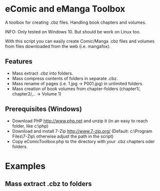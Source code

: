 # eComic and eManga Toolbox
A toolbox for creating .cbz files. Handling book chapters and volumes.

INFO: Only tested on Windows 10. But should be work on Linux too.

With this script you can easily create Comic/Manga .cbz files and volumes from files downloaded from the web (i.e. mangafox).

## Features
- Mass extract .cbz into folders.
- Mass compress contents of folders in separate .cbz.
- Mass rename of pages (i.e. 1.jpg -> P001.jpg) in unlimited folders.
- Mass creation of book volumes from chapter-folders (chapter1/, chapter2/,.. -> Volume 1)

## Prerequisites (Windows)
- Download PHP http://www.php.net and unzip it (in an easy to reach folder, like c:\php)
- Download and install 7-Zip http://www.7-zip.org/ (Default: c:\Program Files\7-Zip\ otherwise adjust the path in the script)
- Copy eComicToolbox.php to the directory with your .cbz chapters oder folders.

# Examples

## Mass extract .cbz to folders

